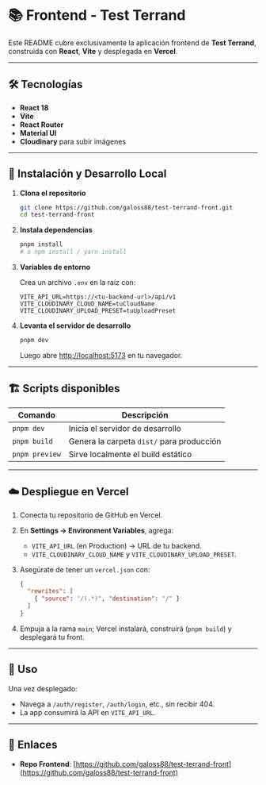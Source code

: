 # 📚 Frontend - Test Terrand

Este README cubre exclusivamente la aplicación frontend de **Test Terrand**, construida con **React**, **Vite** y desplegada en **Vercel**.

---

## 🛠 Tecnologías

* **React 18**
* **Vite**
* **React Router**
* **Material UI**
* **Cloudinary** para subir imágenes

---

## 🚀 Instalación y Desarrollo Local

1. **Clona el repositorio**

   ```bash
   git clone https://github.com/galoss88/test-terrand-front.git
   cd test-terrand-front
   ```

2. **Instala dependencias**

   ```bash
   pnpm install
   # o npm install / yarn install
   ```

3. **Variables de entorno**

   Crea un archivo `.env` en la raíz con:

   ```dotenv
   VITE_API_URL=https://<tu-backend-url>/api/v1
   VITE_CLOUDINARY_CLOUD_NAME=tuCloudName
   VITE_CLOUDINARY_UPLOAD_PRESET=tuUploadPreset
   ```

4. **Levanta el servidor de desarrollo**

   ```bash
   pnpm dev
   ```

   Luego abre [http://localhost:5173](http://localhost:5173) en tu navegador.

---

## 🏗️ Scripts disponibles

| Comando        | Descripción                               |
| -------------- | ----------------------------------------- |
| `pnpm dev`     | Inicia el servidor de desarrollo          |
| `pnpm build`   | Genera la carpeta `dist/` para producción |
| `pnpm preview` | Sirve localmente el build estático        |

---

## ☁️ Despliegue en Vercel

1. Conecta tu repositorio de GitHub en Vercel.
2. En **Settings → Environment Variables**, agrega:

   * `VITE_API_URL` (en Production) → URL de tu backend.
   * `VITE_CLOUDINARY_CLOUD_NAME` y `VITE_CLOUDINARY_UPLOAD_PRESET`.
3. Asegúrate de tener un `vercel.json` con:

   ```json
   {
     "rewrites": [
       { "source": "/(.*)", "destination": "/" }
     ]
   }
   ```
4. Empuja a la rama `main`; Vercel instalará, construirá (`pnpm build`) y desplegará tu front.

---

## 📖 Uso

Una vez desplegado:

* Navega a `/auth/register`, `/auth/login`, etc., sin recibir 404.
* La app consumirá la API en `VITE_API_URL`.

---

## 🔗 Enlaces

* **Repo Frontend**: [https://github.com/galoss88/test-terrand-front](https://github.com/galoss88/test-terrand-front)
